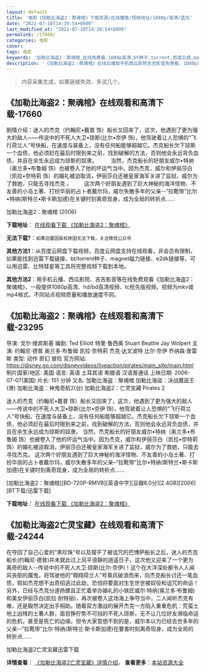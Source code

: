 ```yaml
---
layout: default
title: '电影《加勒比海盗2：聚魂棺》下载资源/在线播放/视频地址/1080p/高清/蓝光'
date: "2021-07-10T14:39:54+0800"
last_modified_at: "2021-07-10T14:39:54+0800"
permalink: /17660/
categories: 电影
cover:
tags: 电影
keywords: '加勒比海盗2：聚魂棺,在线免费看,1080p高清,bt种子,torrent,百度云盘,magnet,磁力链,迅雷下载资源'
description: '《加勒比海盗2：聚魂棺》在线云播放手机西瓜影院吉吉影音免费看，1080p高清bd/hd未删减完整版和tc抢先枪版，mkv/mp4格式，附带bt/torrent种子、magnet/磁力链、百度云盘、网盘资源迅雷下载链接'
---
```


>内容采集生成，如果链接失效，多试几个。


## 《加勒比海盗2：聚魂棺》在线观看和高清下载-17660

剧情介绍：迷人的杰克（约翰尼•戴普 饰）船长又回来了，这次，他遇到了更为强大的敌人——传说中的不死人大卫•琼斯(比尔•奈伊 饰)，他驾驶着让人恐惧的“飞行荷兰人”号快船，在速度与装备上，没有任何船能够超越它。杰克船长欠下琼斯一个血债，他必须赶在最后时限到来之前，找到破解的方法，否则他会永远背负血债，并且在余生永远成为琼斯的奴隶。  　　当然，杰克船长的好朋友威尔•特纳（奥兰多•布鲁姆 饰）也被卷入了他的坏运气当中。因为杰克，威尔和伊丽莎白（凯拉•奈特莉 饰）的婚礼被迫取消，伊丽莎白还被皇家海军关进了监狱，威尔为了救她，只能去寻找杰克 。 　　这次两个好朋友遇到了巨大神秘的海洋怪物、不友善的小岛土著、打扮华丽的占卜者戴尔玛，威尔失散多年的父亲--“拉靴带”比尔•特纳(斯特兰•斯卡斯加德)在关键时刻离奇现身，成为全局的转折点……


加勒比海盗2：聚魂棺 (2006)

**下载地址**： [在线观看下载 《加勒比海盗2：聚魂棺》](https://www.btbtdy.me/btdy/dy3480.html) 


**无法下载?**：`如果迅雷因版权原因无法下载，关注微信公众号 `

**其他方法1**：从百度云网盘下载视频，百度云网盘支持在线观看，非会员有限制，如果能找到迅雷下载链接、bt/torrent种子、magnet磁力链接、e2dk链接等，可以用迅雷、比特彗星等工具将完整视频下载到本地。

**其他方法2**：用手机云播、西瓜影院、吉吉影音等在线免费观看《加勒比海盗2：聚魂棺》，一般提供1080p高清、hd/bd高清视频、tc抢先版视频，视频为mkv或mp4格式，不同站点视频质量和播放速度不同。


## 《加勒比海盗2：聚魂棺》在线观看和高清下载-23295

导演: 戈尔·维宾斯基 编剧: Ted Elliott 特里·鲁西奥 Stuart Beattie Jay Wolpert 主演: 约翰尼·德普 奥兰多·布鲁姆 凯拉·奈特莉 杰克·达文波特 比尔·奈伊 乔纳森·普雷斯 类型: 动作 奇幻 冒险 官方网站: https://disney.go.com/disneyvideos/liveaction/pirates/main_site/main.html 制片国家/地区: 美国 语言: 英语 土耳其语 希腊语 汉语普通话 上映日期: 2006-07-07(美国) 片长: 151 分钟 又名: 加勒比海盗：聚魂棺 加勒比海盜：决战魔盜王(港) 加勒比海盗：神鬼奇航2(台) 加勒比海盗2：亡灵宝藏 Pirates 2

迷人的杰克（约翰尼•戴普 饰）船长又回来了，这次，他遇到了更为强大的敌人——传说中的不死人大卫•琼斯(比尔•奈伊 饰)，他驾驶着让人恐惧的“飞行荷兰人”号快船，在速度与装备上，没有任何船能够超越它。杰克船长欠下琼斯一个血债，他必须赶在最后时限到来之前，找到破解的方法，否则他会永远背负血债，并且在余生永远成为琼斯的奴隶。 当然，杰克船长的好朋友威尔•特纳（奥兰多•布鲁姆 饰）也被卷入了他的坏运气当中。因为杰克，威尔和伊丽莎白（凯拉•奈特莉 饰）的婚礼被迫取消，伊丽莎白还被皇家海军关进了监狱，威尔为了救她，只能去寻找杰克。 这次两个好朋友遇到了巨大神秘的海洋怪物、不友善的小岛土著、打扮华丽的占卜者戴尔玛，威尔失散多年的父亲–“拉靴带”比尔•特纳(斯特兰•斯卡斯加德)在关键时刻离奇现身，成为全局的转折点……


[加勒比海盗2：聚魂棺][BD-720P-RMVB][英语中字][豆瓣8.0分][2.4GB][2006][BT下载/迅雷下载]

**下载地址**： [在线观看下载 《加勒比海盗2：聚魂棺》](https://www.btdx8.com/torrent/pirates_of_the_caribbean_2006.html) 


## 《加勒比海盗2亡灵宝藏》在线观看和高清下载-24244

在夺回了自己心爱的&ldquo;黑珍珠&rdquo;号以及摆平了被诅咒的巴博萨船长之后，迷人的杰克船长(约翰尼&middot;德普)并未就此过上风平浪静的逍遥日子，这次他又迎来了一个更为离奇的敌人--传说中的不死人大卫&middot;琼斯(比尔·奈伊)！这个在大洋深处都令人人闻风丧胆的魔鬼，将驾驶他的&ldquo;翱翔荷兰人&rdquo;号乘风破浪而来，向杰克船长讨还一笔血债，假如杰克想不出奇招逃过此劫，恐怕将要面对生生世世被奴役和诅咒的命运！另外，已经与杰克分道扬镳且正忙着举办婚礼的小铁匠威尔·特纳(奥兰多&middot;布鲁姆)和美女伊丽莎白(凯拉·耐特丽)，再次被卷入这场海上争夺当中，二人闻听杰克有难，还是毅然决定出手相助。随着双方激战的展开杰克一方陷入重重危机：荒蛮土地上凶残的土著人群，面目狰狞势不可挡的不死人琼斯，无不让几位好友濒临命运的危机，甚至是死亡的边缘。但令大家意想不到的是，威尔本以为已经去世多年的父亲--“拉靴带&rdquo;比尔·特纳(斯特兰&middot;斯卡斯加德)在要害时刻离奇现身，成为全局的转折点……


加勒比海盗2亡灵宝藏迅雷下载

**详情查看**： [《加勒比海盗2亡灵宝藏》详情介绍](/movie/24244/)， **查看更多**：[本站资源大全](/movie/t/all/)


